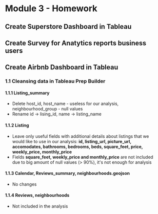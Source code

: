 # Module 3 - Homework

## Create Superstore Dashboard in Tableau


## Create Survey for Anatytics reports business users


## Create Airbnb Dashboard in Tableau

### 1.1 Cleansing data in Tableau Prep Builder

#### 1.1.1 Listing_summary

* Delete host_id, host_name - useless for our analysis, neighbourhood_group - null values
* Rename id -> lising_id, name -> listing_name

#### 1.1.2 Listing

* Leave only useful fields with additional details about listings that we would like to use in our analysis: 
**id, listing_url, picture_url, accomodates, bathrooms, bedrooms, beds, square_feet, price, weekly_price, monthly_price**
* Fields **square_feet, weekly_price and monthly_price** are not included due to big amount of null values (> 90%), it's not enough for analysis

#### 1.1.3 Calendar, Reviews_summary, neighbourhoods.geojson

* No changes

#### 1.1.4 Reviews, neighbourhoods

* Not included in the analysis
